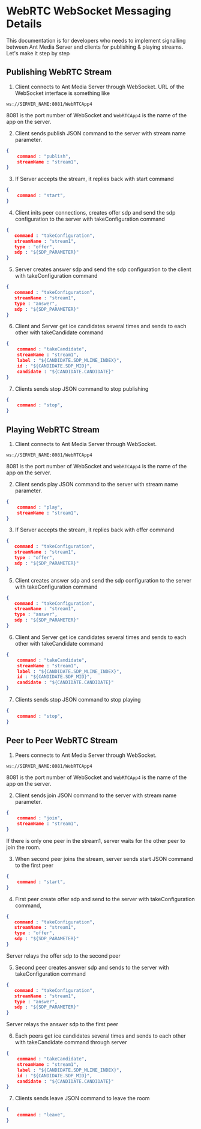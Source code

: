 # WebRTC WebSocket Messaging Details
This documentation is for developers who needs to implement signalling between Ant Media Server and clients 
for publishing & playing streams. Let's make it step by step

## Publishing WebRTC Stream

1. Client connects to Ant Media Server through WebSocket. URL of the WebSocket interface is something like

```
ws://SERVER_NAME:8081/WebRTCApp4
```
8081 is the port number of WebSocket and `WebRTCApp4` is the name of the app on the server.

2. Client sends publish JSON command to the server with stream name parameter. 

```json
{
    command : "publish",
    streamName : "stream1",
}
```

3. If Server accepts the stream, it replies back with start command
```json
{
    command : "start",
}
```

4. Client inits peer connections, creates offer sdp and send the sdp configuration 
to the server with takeConfiguration command
```json
{
   command : "takeConfiguration",
   streamName : "stream1",
   type : "offer",  
   sdp : "${SDP_PARAMETER}"
}
```

5. Server creates answer sdp and send the sdp configuration to the client with takeConfiguration command
```json
{
   command : "takeConfiguration",
   streamName : "stream1",
   type : "answer",  
   sdp : "${SDP_PARAMETER}"
}
```
6. Client and Server get ice candidates several times and sends to each other with takeCandidate command
```json
{
    command : "takeCandidate",
    streamName : "stream1",
    label : "${CANDIDATE.SDP_MLINE_INDEX}",
    id : "${CANDIDATE.SDP_MID}",
    candidate : "${CANDIDATE.CANDIDATE}"
}

```

7. Clients sends stop JSON command to stop publishing
```json
{
    command : "stop",
}
```

## Playing WebRTC Stream

1. Client connects to Ant Media Server through WebSocket.

```
ws://SERVER_NAME:8081/WebRTCApp4
```

8081 is the port number of WebSocket and `WebRTCApp4` is the name of the app on the server.

2. Client sends play JSON command to the server with stream name parameter. 

```json
{
    command : "play",
    streamName : "stream1",
}
```

3. If Server accepts the stream, it replies back with offer command
```json
{
   command : "takeConfiguration",
   streamName : "stream1",
   type : "offer",  
   sdp : "${SDP_PARAMETER}"
}
```

5. Client creates answer sdp and send the sdp configuration to the server with takeConfiguration command
```json
{
   command : "takeConfiguration",
   streamName : "stream1",
   type : "answer",  
   sdp : "${SDP_PARAMETER}"
}
```
6. Client and Server get ice candidates several times and sends to each other with takeCandidate command
```json
{
    command : "takeCandidate",
    streamName : "stream1",
    label : "${CANDIDATE.SDP_MLINE_INDEX}",
    id : "${CANDIDATE.SDP_MID}",
    candidate : "${CANDIDATE.CANDIDATE}"
}

```

7. Clients sends stop JSON command to stop playing
```json
{
    command : "stop",
}
```

## Peer to Peer WebRTC Stream

1. Peers connects to Ant Media Server through WebSocket.

```
ws://SERVER_NAME:8081/WebRTCApp4
```

8081 is the port number of WebSocket and `WebRTCApp4` is the name of the app on the server.

2. Client sends join JSON command to the server with stream name parameter. 

```json
{
    command : "join",
    streamName : "stream1",
}
```

If there is only one peer in the stream1, server waits for the other peer to join the room. 

3. When second peer joins the stream, server sends start JSON command to the first peer 

```json
{
    command : "start",
}
```

4. First peer create offer sdp and send to the server with takeConfiguration command, 

```json
{
   command : "takeConfiguration",
   streamName : "stream1",
   type : "offer",  
   sdp : "${SDP_PARAMETER}"
}
```
Server relays the offer sdp to the second peer

5. Second peer creates answer sdp and sends to the server with takeConfiguration command
```json
{
   command : "takeConfiguration",
   streamName : "stream1",
   type : "answer",  
   sdp : "${SDP_PARAMETER}"
}
```
Server relays the answer sdp to the first peer

6. Each peers get ice candidates several times and sends to each other with takeCandidate command through server
```json
{
    command : "takeCandidate",
    streamName : "stream1",
    label : "${CANDIDATE.SDP_MLINE_INDEX}",
    id : "${CANDIDATE.SDP_MID}",
    candidate : "${CANDIDATE.CANDIDATE}"
}

```

7. Clients sends leave JSON command to leave the room
```json
{
    command : "leave",
}
```

